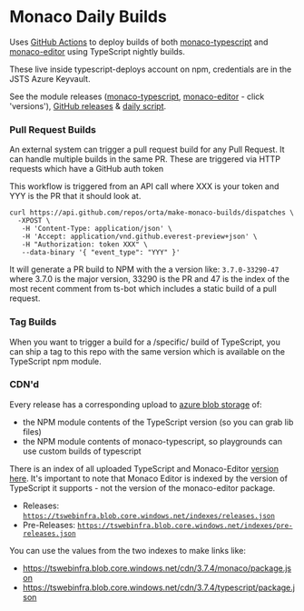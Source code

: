 # Monaco Daily Builds

Uses [GitHub Actions](.github/workflows) to deploy builds of both [monaco-typescript](https://github.com/Microsoft/monaco-typescript) and [monaco-editor](https://github.com/Microsoft/monaco-editor) using TypeScript nightly builds.

These live inside typescript-deploys account on npm, credentials are in the JSTS Azure Keyvault.

See the module releases ([monaco-typescript](https://www.npmjs.com/package/@typescript-deploys/monaco-typescript), [monaco-editor](https://www.npmjs.com/package/@typescript-deploys/monaco-editor) - click 'versions'), [GitHub releases](https://github.com/orta/make-monaco-builds/releases) & [daily script](.github/workflows/main.yml).

### Pull Request Builds

An external system can trigger a pull request build for any Pull Request. It can handle
multiple builds in the same PR. These are triggered via HTTP requests which have a
GitHub auth token

This workflow is triggered from an API call where XXX is your token
and YYY is the PR that it should look at.

```
curl https://api.github.com/repos/orta/make-monaco-builds/dispatches \
  -XPOST \
   -H 'Content-Type: application/json' \
   -H 'Accept: application/vnd.github.everest-preview+json' \
   -H "Authorization: token XXX" \
   --data-binary '{ "event_type": "YYY" }'
```

It will generate a PR build to NPM with the a version like: `3.7.0-33290-47` where
3.7.0 is the major version, 33290 is the PR and 47 is the index of the most recent comment
from ts-bot which includes a static build of a pull request.

### Tag Builds

When you want to trigger a build for a /specific/ build of TypeScript, you can ship a tag to this
repo with the same version which is available on the TypeScript npm module.

### CDN'd

Every release has a corresponding upload to [azure blob storage](https://ms.portal.azure.com/#@microsoft.onmicrosoft.com/resource/subscriptions/57bfeeed-c34a-4ffd-a06b-ccff27ac91b8/resourceGroups/Playground-Static-Hosting/providers/Microsoft.Storage/storageAccounts/tswebinfra/overview) of:

- the NPM module contents of the TypeScript version (so you can grab lib files)
- the NPM module contents of monaco-typescript, so playgrounds can use custom builds of typescript

There is an index of all uploaded TypeScript and Monaco-Editor [version here](https://tswebinfra.blob.core.windows.net/indexes/indexes.json). It's important to note that Monaco Editor is indexed by the version of TypeScript it supports - not the version of the monaco-editor package.

- Releases: [`https://tswebinfra.blob.core.windows.net/indexes/releases.json`](https://tswebinfra.blob.core.windows.net/indexes/releases.json)
- Pre-Releases: [`https://tswebinfra.blob.core.windows.net/indexes/pre-releases.json`](https://tswebinfra.blob.core.windows.net/indexes/pre-releases.json)

You can use the values from the two indexes to make links like:

- https://tswebinfra.blob.core.windows.net/cdn/3.7.4/monaco/package.json
- https://tswebinfra.blob.core.windows.net/cdn/3.7.4/typescript/package.json
